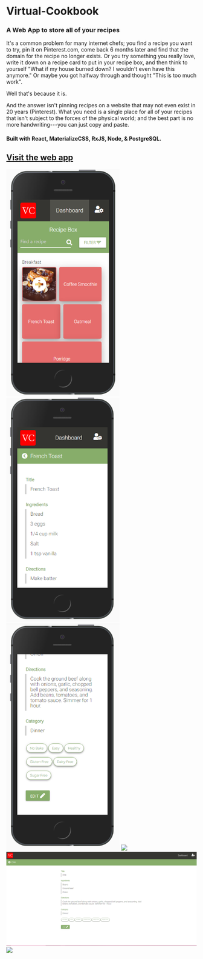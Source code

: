 # Virtual-Cookbook

### A Web App to store all of your recipes

It's a common problem for many internet chefs; you find a recipe you want to try, pin it on Pinterest.com, come back 6 months later and find that the domain for the recipe no longer exists. Or you try something you really love, write it down on a recipe card to put in your recipe box, and then think to yourself "What if my house burned down? I wouldn't even have this anymore." Or maybe you got halfway through and thought "This is too much work".

Well that's because it is.

And the answer isn't pinning recipes on a website that may not even exist in 20 years (Pinterest). What you need is a single place for all of your recipes that isn't subject to the forces of the physical world; and the best part is no more handwriting---you can just copy and paste.

#### Built with React, MaterializeCSS, RxJS, Node, & PostgreSQL.

## [Visit the web app](https://glacial-savannah-05736.herokuapp.com/login)

<img src="src/images/mobile_dashboard.png" width="300">
<img src="src/images/recipe_mobile.png" width="300">
<img src="src/images/recipe_mobile_2.png" width="300">
<img src="src/images/settings-mobile.png" width="300">
<img src="src/images/recipe_desktop.png" width="600">
<img src="src/images/recipe_desktop_filtering.png" width="600">